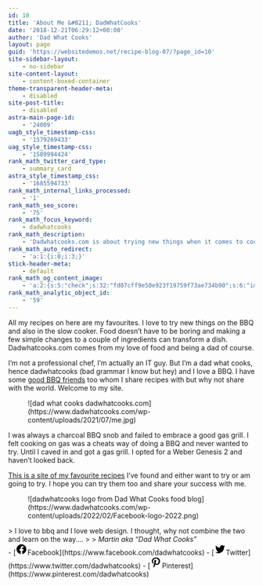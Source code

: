 ```yaml
---
id: 10
title: 'About Me &#8211; DadWhatCooks'
date: '2018-12-21T06:29:12+00:00'
author: 'Dad What Cooks'
layout: page
guid: 'https://websitedemos.net/recipe-blog-07/?page_id=10'
site-sidebar-layout:
    - no-sidebar
site-content-layout:
    - content-boxed-container
theme-transparent-header-meta:
    - disabled
site-post-title:
    - disabled
astra-main-page-id:
    - '24009'
uagb_style_timestamp-css:
    - '1579269433'
uag_style_timestamp-css:
    - '1589994424'
rank_math_twitter_card_type:
    - summary_card
astra_style_timestamp_css:
    - '1685594733'
rank_math_internal_links_processed:
    - '1'
rank_math_seo_score:
    - '75'
rank_math_focus_keyword:
    - dadwhatcooks
rank_math_description:
    - 'Dadwhatcooks.com is about trying new things when it comes to cooking. I share my BBQ, smoker, pizza, slow cooker &amp; bread recipes. Food doesn''t have to be boring.'
rank_math_auto_redirect:
    - 'a:1:{i:0;i:3;}'
stick-header-meta:
    - default
rank_math_og_content_image:
    - 'a:2:{s:5:"check";s:32:"fd07cff9e50e923f19759f73ae734b90";s:6:"images";a:1:{i:0;i:2188;}}'
rank_math_analytic_object_id:
    - '59'
---
```


<div class="wp-block-columns is-layout-flex wp-container-162"><div class="wp-block-column is-layout-flow">All my recipes on here are my favourites. I love to try new things on the BBQ and also in the slow cooker. Food doesn’t have to be boring and making a few simple changes to a couple of ingredients can transform a dish. Dadwhatcooks.com comes from my love of food and being a dad of course.

I’m not a professional chef, I’m actually an IT guy. But I’m a dad what cooks, hence dadwhatcooks (bad grammar I know but hey) and I love a BBQ. I have some [good BBQ friends](http://www.instagram.com/chopperhontas) too whom I share recipes with but why not share with the world. Welcome to my site.

</div><div class="wp-block-column is-layout-flow"><figure class="wp-block-image aligncenter size-full is-resized">![dad what cooks dadwhatcooks.com](https://www.dadwhatcooks.com/wp-content/uploads/2021/07/me.jpg)</figure>I was always a charcoal BBQ snob and failed to embrace a good gas grill. I felt cooking on gas was a cheats way of doing a BBQ and never wanted to try. Until I caved in and got a gas grill. I opted for a Weber Genesis 2 and haven’t looked back.

[This is a site of my favourite recipes](https://www.dadwhatcooks.com/blog/) I’ve found and either want to try or am going to try. I hope you can try them too and share your success with me.

</div></div><div class="wp-block-columns is-layout-flex wp-container-165"><div class="wp-block-column is-vertically-aligned-top is-layout-flow"><figure class="wp-block-image aligncenter size-full is-resized">![dadwhatcooks logo from Dad What Cooks food blog](https://www.dadwhatcooks.com/wp-content/uploads/2022/02/Facebook-logo-2022.png)</figure></div><div class="wp-block-column is-layout-flow">> I love to bbq and I love web design. I thought, why not combine the two and learn on the way….
> 
> <cite>Martin aka “Dad What Cooks”</cite>

</div></div>- [<svg aria-hidden="true" focusable="false" height="24" version="1.1" viewbox="0 0 24 24" width="24" xmlns="http://www.w3.org/2000/svg"><path d="M12 2C6.5 2 2 6.5 2 12c0 5 3.7 9.1 8.4 9.9v-7H7.9V12h2.5V9.8c0-2.5 1.5-3.9 3.8-3.9 1.1 0 2.2.2 2.2.2v2.5h-1.3c-1.2 0-1.6.8-1.6 1.6V12h2.8l-.4 2.9h-2.3v7C18.3 21.1 22 17 22 12c0-5.5-4.5-10-10-10z"></path></svg><span class="wp-block-social-link-label screen-reader-text">Facebook</span>](https://www.facebook.com/dadwhatcooks)
- [<svg aria-hidden="true" focusable="false" height="24" version="1.1" viewbox="0 0 24 24" width="24" xmlns="http://www.w3.org/2000/svg"><path d="M22.23,5.924c-0.736,0.326-1.527,0.547-2.357,0.646c0.847-0.508,1.498-1.312,1.804-2.27 c-0.793,0.47-1.671,0.812-2.606,0.996C18.324,4.498,17.257,4,16.077,4c-2.266,0-4.103,1.837-4.103,4.103 c0,0.322,0.036,0.635,0.106,0.935C8.67,8.867,5.647,7.234,3.623,4.751C3.27,5.357,3.067,6.062,3.067,6.814 c0,1.424,0.724,2.679,1.825,3.415c-0.673-0.021-1.305-0.206-1.859-0.513c0,0.017,0,0.034,0,0.052c0,1.988,1.414,3.647,3.292,4.023 c-0.344,0.094-0.707,0.144-1.081,0.144c-0.264,0-0.521-0.026-0.772-0.074c0.522,1.63,2.038,2.816,3.833,2.85 c-1.404,1.1-3.174,1.756-5.096,1.756c-0.331,0-0.658-0.019-0.979-0.057c1.816,1.164,3.973,1.843,6.29,1.843 c7.547,0,11.675-6.252,11.675-11.675c0-0.178-0.004-0.355-0.012-0.531C20.985,7.47,21.68,6.747,22.23,5.924z"></path></svg><span class="wp-block-social-link-label screen-reader-text">Twitter</span>](https://www.twitter.com/dadwhatcooks)
- [<svg aria-hidden="true" focusable="false" height="24" version="1.1" viewbox="0 0 24 24" width="24" xmlns="http://www.w3.org/2000/svg"><path d="M12.289,2C6.617,2,3.606,5.648,3.606,9.622c0,1.846,1.025,4.146,2.666,4.878c0.25,0.111,0.381,0.063,0.439-0.169 c0.044-0.175,0.267-1.029,0.365-1.428c0.032-0.128,0.017-0.237-0.091-0.362C6.445,11.911,6.01,10.75,6.01,9.668 c0-2.777,2.194-5.464,5.933-5.464c3.23,0,5.49,2.108,5.49,5.122c0,3.407-1.794,5.768-4.13,5.768c-1.291,0-2.257-1.021-1.948-2.277 c0.372-1.495,1.089-3.112,1.089-4.191c0-0.967-0.542-1.775-1.663-1.775c-1.319,0-2.379,1.309-2.379,3.059 c0,1.115,0.394,1.869,0.394,1.869s-1.302,5.279-1.54,6.261c-0.405,1.666,0.053,4.368,0.094,4.604 c0.021,0.126,0.167,0.169,0.25,0.063c0.129-0.165,1.699-2.419,2.142-4.051c0.158-0.59,0.817-2.995,0.817-2.995 c0.43,0.784,1.681,1.446,3.013,1.446c3.963,0,6.822-3.494,6.822-7.833C20.394,5.112,16.849,2,12.289,2"></path></svg><span class="wp-block-social-link-label screen-reader-text">Pinterest</span>](https://www.pinterest.com/dadwhatcooks)